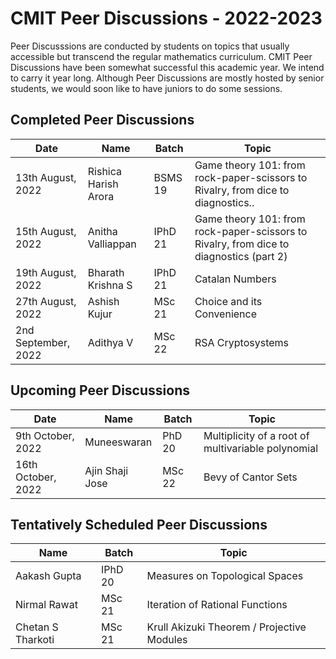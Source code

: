 # CMIT Peer Discussions - 2022-2023

Peer Discusssions are conducted by students on topics that usually accessible but transcend the regular mathematics curriculum. 
CMIT Peer Discussions have been somewhat successful this academic year. We intend to carry it year long.
Although Peer Discussions are mostly hosted by senior students, we would soon like to have juniors to do some sessions.

## Completed Peer Discussions
| Date | Name | Batch | Topic |
| --- | --- | --- | --- |
| 13th August, 2022 | Rishica Harish Arora | BSMS 19 | Game theory 101: from rock-paper-scissors to Rivalry, from dice to diagnostics.. |
| 15th August, 2022 |  Anitha Valliappan | IPhD 21 | Game theory 101: from rock-paper-scissors to Rivalry, from dice to diagnostics (part 2)  |
| 19th August, 2022 | Bharath Krishna S | IPhD 21 | Catalan Numbers |
| 27th August, 2022 | Ashish Kujur | MSc 21 | Choice and its Convenience |
| 2nd September, 2022 | Adithya V | MSc 22 | RSA Cryptosystems |


## Upcoming Peer Discussions
| Date | Name | Batch | Topic |
| --- | --- | --- | --- |
| 9th October, 2022 | Muneeswaran | PhD 20 | Multiplicity of a root of multivariable polynomial |
| 16th October, 2022 | Ajin Shaji Jose | MSc 22 | Bevy of Cantor Sets |

## Tentatively Scheduled Peer Discussions
| Name | Batch | Topic |
| --- | --- | --- |
| Aakash Gupta | IPhD 20 | Measures on Topological Spaces |
|  Nirmal Rawat| MSc 21 | Iteration of Rational Functions |
|  Chetan S Tharkoti | MSc 21 | Krull Akizuki Theorem / Projective Modules |
